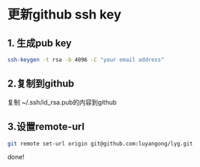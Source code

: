 # 更新github ssh key


## 1. 生成pub key
```bash
ssh-keygen -t rsa -b 4096 -C "your email address"
```
## 2.复制到github

复制 ~/.ssh/id_rsa.pub的内容到github

## 3.设置remote-url
```bash
git remote set-url origin git@github.com:luyangong/lyg.git
```
done!


